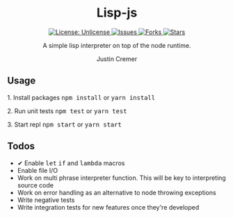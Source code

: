 <div class="Title">
<h1 align="center"> Lisp-js </h1>

<div class="Button-Bar">
<p align="center">
<a href="http://unlicense.org/">
<img src="https://img.shields.io/badge/license-Unlicense-blue.svg" alt="License:
Unlicense">
</a>

<a href="https://github.com/justincremer/lisp.js/issues">
<img
src ="https://img.shields.io/github/issues/justincremer/lisp.js"
alt="Issues"> </a>

<a href="https://github.com/justincremer/lisp.js/fork">
<img
src="https://img.shields.io/github/forks/justincremer/lisp.js"
alt="Forks">
</a>

<a href="https://github.com/justincremer/lisp.js/stargazers">
<img
src="https://img.shields.io/github/stars/justincremer/lisp.js"
alt="Stars">
</a>
</p>
</div>

<p align="center"> A simple lisp interpreter on top of the node runtime. </p>
<p align="center"> Justin Cremer </p>
</div>

<div class="Usage">
<h2 align="left"> Usage </h2>

<p align="left"> 1. Install packages <kbd>npm install</kbd> or <kbd>yarn install</kbd> </p>
<p align="left"> 2. Run unit tests <kbd>npm test</kbd> or <kbd>yarn test</kbd> </p>
<p align="left"> 3. Start repl <kbd>npm start</kbd> or <kbd>yarn start</kbd> </p>
</div>

<div class="Todos">
<h2 align="left"> Todos </h2>

<ul> 
<li align="left"> &#10004; Enable <kbd>let</kbd> <kbd>if</kbd> and <kbd>lambda</kbd> macros </li>
<li align="left"> Enable file I/O </li>
<li align="left"> Work on multi phrase interpreter function.  This will be key to interpreting source code </li>
<li align="left"> Work on error handling as an alternative to node throwing exceptions </li>

<li align="left"> Write negative tests </li>
<li align="left"> Write integration tests for new features once they're developed </li>
</ul>
</div>
